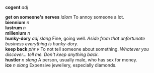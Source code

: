 
__cogent__ _adj_  

__get on someone's nerves__ _idiom_ To annoy someone a lot.  
__biennium__ _n_  
__lustrum__ _n_  
__millenium__ _n_  
__hunky-dory__ _adj slang_ Fine, going well. _Aside from that unfortunate business everything is hunky-dory._  
__keep back__ _phr v_ To not tell someone about something. _Whatever you discover... tell me. Don't keep anything back._  
__hustler__ _n slang_ A person, usually male, who has sex for money.  
__ice__ _n slang_ Expensive jewellery, especially diamonds.  
